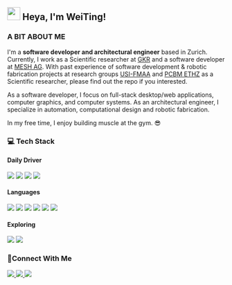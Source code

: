 ## <img src="https://media.giphy.com/media/hvRJCLFzcasrR4ia7z/giphy.gif" width="30px"/> Heya, I'm WeiTing!

### A BIT ABOUT ME

<div>
	<p>
		I'm a <strong>software developer and architectural engineer</strong> based in Zurich. Currently, I work as a Scientific researcher at <a
			href="https://dfab.ch/people/weiting-chen">GKR</a> and a software developer at <a href="https://github.com/Mesh-ch">MESH AG</a>.
		With past experience of software development & robotic fabrication projects at research groups <a href="https://github.com/USI-FMAA">USI-FMAA</a> and <a href="https://dfab.ch/teams/prof-dr-robert-flatt">PCBM ETHZ</a> as a Scientific researcher, please find out the repo if you interested.
	</p>
	<p>
		As a software developer, I focus on full-stack desktop/web applications, computer graphics, and computer systems. As an architectural engineer, I specialize in automation, computational design and robotic fabrication.
	</p> 
	<p>
		In my free time, I enjoy building muscle at the gym. 😎
	</p> 
</div>

<!-- Also, I am a part of collaborative researcher at <a href="https://dfab.ch/people/weiting-chen">ETHZ-NCCR</a>. I am passionate about <strong>software development, computational design, robotic fabrication, and computer graphics</strong>. -->
<!---->

### 💻 Tech Stack

#### Daily Driver

<div>
	<img src="https://img.shields.io/badge/NEOVIM-302D41?style=for-the-badge&logo=neovim"/>
	<img src="https://img.shields.io/badge/VSCODE-302D41?style=for-the-badge&logo=visual-studio"/>
	<img src="https://img.shields.io/badge/GIT-302D41?style=for-the-badge&logo=git"/>
	<img src="https://img.shields.io/badge/BASH-302D41?style=for-the-badge&logo=gnu-bash&logoColor=white"/>
<div>

#### Languages

<div>
	<img src="https://img.shields.io/badge/Python-14354C?style=for-the-badge&logo=python&logoColor=white"/>
	<img src= "https://img.shields.io/badge/TypeScript-14354C?style=for-the-badge&logo=typescript&logoColor=white"/>
	<img src="https://img.shields.io/badge/Lua-14354C?style=for-the-badge&logo=lua&logoColor=white"/>
	<!-- <img src="https://img.shields.io/badge/Lua-2C2D72?style=for-the-badge&logo=lua&logoColor=white"/> -->
	<img src="https://img.shields.io/badge/C-14354C?style=for-the-badge&logo=c&logoColor=white"/>
	<img src="https://img.shields.io/badge/C%2B%2B-14354C?style=for-the-badge&logo=c%2B%2B&logoColor=white"/>
	<img src="https://img.shields.io/badge/Dart-14354C?style=for-the-badge&logo=dart&logoColor=white"/>
<div>

#### Exploring

<div>
	<img src="https://img.shields.io/badge/Go-14354C?style=for-the-badge&logo=go&logoColor=white"/>
	<img src="https://img.shields.io/badge/Java-14354C?style=for-the-badge&logo=openjdk&logoColor=white"/>
</div>

### 💭Connect With Me

<a href="https://github.com/WeiTing1991">
<img src="https://img.shields.io/badge/GitHub-100000?style=for-the-badge&logo=github&logoColor=white">
</a>
<a href="https://weitingworks.com">
<img src="https://img.shields.io/badge/website-100000?style=for-the-badge&logo=About.me&logoColor=white">
</a>
<a href="https://www.linkedin.com/in/chen-weiting/">
<img src="https://img.shields.io/badge/LinkedIn-100000?style=for-the-badge&logo=linkedin&logoColor=white">
</a>
